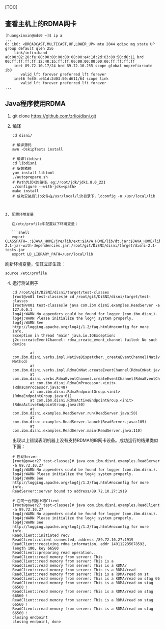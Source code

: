 [TOC]



## 查看主机上的RDMA网卡

```shell
[huangxinxin@mds0 ~]$ ip a
...
6: ib0: <BROADCAST,MULTICAST,UP,LOWER_UP> mtu 2044 qdisc mq state UP group default qlen 256
    link/infiniband a0:00:02:20:fe:80:00:00:00:00:00:00:e4:1d:2d:03:00:50:d6:11 brd 00:ff:ff:ff:ff:12:40:1b:ff:ff:00:00:00:00:00:00:ff:ff:ff:ff
    inet 89.72.10.17/24 brd 89.72.10.255 scope global noprefixroute ib0
       valid_lft forever preferred_lft forever
    inet6 fe80::e61d:2d03:50:d611/64 scope link
       valid_lft forever preferred_lft forever
...
```





## Java程序使用RDMA

1. git clone https://github.com/zrlio/disni.git

2. 编译

   ```shell
   cd disni/
   
   # 编译源码
   mvn -DskipTests install
   
   # 编译libdisni
   cd libdisni
   # 安装依赖
   yum install libtool
   ./autoprepare.sh
   # Path为JDK的路径，eg:/root/jdk/jdk1.8.0_221
   ./configure --with-jdk=<path>
   make install
   # 成功安装后lib文件在/usr/local/lib目录下，ldconfig -n /usr/local/lib
   ```
```
   

3. 配置环境变量

   在/etc/profile中配置以下环境变量：

   ```shell
   export CLASSPATH=.:$JAVA_HOME/jre/lib/ext:$JAVA_HOME/lib/dt.jar:$JAVA_HOME/lib/tools.jar:/root/git/DiSNI/disni/target/disni-2.1-jar-with-dependencies.jar:/root/git/DiSNI/disni/target/disni-2.1-tests.jar
   export LD_LIBRARY_PATH=/usr/local/lib
```

   刷新环境变量，使其立即生效：

   ```shell
   source /etc/profile
   ```

   

4. 运行测试例子

   ```shell
   cd /root/git/DiSNI/disni/target/test-classes
   [root@vm01 test-classes]# cd /root/git/DiSNI/disni/target/test-classes
   [root@vm01 test-classes]# java com.ibm.disni.examples.ReadServer -a 127.0.0.1
   log4j:WARN No appenders could be found for logger (com.ibm.disni).
   log4j:WARN Please initialize the log4j system properly.
   log4j:WARN See http://logging.apache.org/log4j/1.2/faq.html#noconfig for more info.
   Exception in thread "main" java.io.IOException: j2c::createEventChannel: rdma_create_event_channel failed: No such device
   
           at com.ibm.disni.verbs.impl.NativeDispatcher._createEventChannel(Native Method)
           at com.ibm.disni.verbs.impl.RdmaCmNat.createEventChannel(RdmaCmNat.java:60)
           at com.ibm.disni.verbs.RdmaEventChannel.createEventChannel(RdmaEventChannel.java:67)
           at com.ibm.disni.RdmaCmProcessor.<init>(RdmaCmProcessor.java:48)
           at com.ibm.disni.RdmaEndpointGroup.<init>(RdmaEndpointGroup.java:61)
           at com.ibm.disni.RdmaActiveEndpointGroup.<init>(RdmaActiveEndpointGroup.java:50)
           at com.ibm.disni.examples.ReadServer.run(ReadServer.java:50)
           at com.ibm.disni.examples.ReadServer.launch(ReadServer.java:105)
           at com.ibm.disni.examples.ReadServer.main(ReadServer.java:110)
   ```

   出现以上错误表明机器上没有支持RDMA的IB网卡设备。成功运行的结果类似下面：

   ```shell
   # 启动Server
   [root@power27 test-classes]# java com.ibm.disni.examples.ReadServer -a 89.72.10.27
   log4j:WARN No appenders could be found for logger (com.ibm.disni).
   log4j:WARN Please initialize the log4j system properly.
   log4j:WARN See http://logging.apache.org/log4j/1.2/faq.html#noconfig for more info.
   ReadServer::server bound to address/89.72.10.27:1919
   
   # 在同一台机器上跑Client
   [root@power27 test-classes]# java com.ibm.disni.examples.ReadClient -a 89.72.10.27
   log4j:WARN No appenders could be found for logger (com.ibm.disni).
   log4j:WARN Please initialize the log4j system properly.
   log4j:WARN See http://logging.apache.org/log4j/1.2/faq.html#noconfig for more info.
   ReadClient::initiated recv
   ReadClient::client connected, address /89.72.10.27:1919
   ReadClient::receiving rdma information, addr 140112235078592, length 100, key 66560
   ReadClient::preparing read operation...
   ReadClient::read memory from server: This
   ReadClient::read memory from server: This is a
   ReadClient::read memory from server: This is a RDMA/
   ReadClient::read memory from server: This is a RDMA/read
   ReadClient::read memory from server: This is a RDMA/read on st
   ReadClient::read memory from server: This is a RDMA/read on stag 66
   ReadClient::read memory from server: This is a RDMA/read on stag 66560 !
   ReadClient::read memory from server: This is a RDMA/read on stag 66560 !
   ReadClient::read memory from server: This is a RDMA/read on stag 66560 !
   ReadClient::read memory from server: This is a RDMA/read on stag 66560 !
   closing endpoint
   closing endpoint, done
   ```
   



